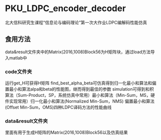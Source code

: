 # PKU_LDPC_encoder_decoder
北大信科研究生课程“信息论与编码理论”第一次大作业LDPC编解码性能仿真
## 食用方法
data&result文件夹中的Matrix(2016,1008)Block56为H矩阵块，通过load方法导入matlab中
### code文件夹
运行get_H可获得H矩阵
find_best_alpha_beta可仿真得到归一化最小和算法和偏置最小和算法alpa和beta的性能图，继而得到最佳的参数
simulation可得到和积算法（Sum-Product，SP，系统仿真中常用）最小和算法（Min-Sum，MS，硬件实现常用）归一化最小和算法(Normalized Min-Sum，NMS) 偏置最小和算法(Offset Min-Sum，OMS)四种LDPC译码方法的性能曲线
### data&result文件夹
里面有用于生成H矩阵的Matrix(2016,1008)Block56以及仿真结果
